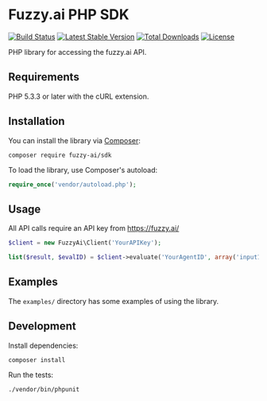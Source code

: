 # Fuzzy.ai PHP SDK

[![Build Status](https://travis-ci.org/fuzzy-ai/fuzzy.ai-php.svg?branch=master)](https://travis-ci.org/fuzzy-ai/fuzzy.ai-php)
[![Latest Stable Version](https://poser.pugx.org/fuzzy-ai/sdk/v/stable.svg)](https://packagist.org/packages/fuzzy-ai/sdk)
[![Total Downloads](https://poser.pugx.org/fuzzy-ai/sdk/downloads.svg)](https://packagist.org/packages/fuzzy-ai/sdk)
[![License](https://poser.pugx.org/fuzzy-ai/sdk/license.svg)](https://packagist.org/packages/fuzzy-ai/sdk)

PHP library for accessing the fuzzy.ai API.

## Requirements

PHP 5.3.3 or later with the cURL extension.

## Installation

You can install the library via [Composer](http://getcomposer.org/):

    composer require fuzzy-ai/sdk

To load the library, use Composer's autoload:

```php
require_once('vendor/autoload.php');
```

## Usage

All API calls require an API key from https://fuzzy.ai/

```php
$client = new FuzzyAi\Client('YourAPIKey');

list($result, $evalID) = $client->evaluate('YourAgentID', array('input1' => 42));
```

## Examples

The `examples/` directory has some examples of using the library.

## Development

Install dependencies:

    composer install

Run the tests:

    ./vendor/bin/phpunit

